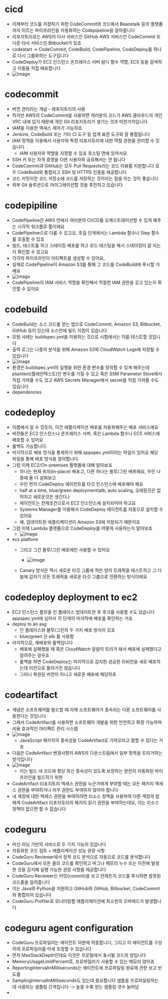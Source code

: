 # cicd
- 이제부터 코드를 저장하기 위한 CodeCommit와 코드에서 Beanstalk 등의 플랫폼까지 이르는 파이프라인을 자동화하는 Codepipeline을 알아봅니다
- 리포지토리로는 AWS의 타사 서비스인 GitHub AWS 서비스인 CodeCommit 또 다른 타사 서비스인 Bitbucket가 있죠
- codestart -> CodeCommit, CodeBuild, CodePipeline, CodeDeploy를 하나로 다시 그룹화하는 도구입니다
- CodeDeploy가 EC2 인스턴스 온프레미스 서버 람다 함수 역할, ECS 등을 검색하고 이들을 직접 배포합니다
- ![image](https://github.com/user-attachments/assets/d81afb33-8390-410e-87ad-b3a0c690c9d8)

# codecommit
- 버전 관리라는 개념 - 레포지토리의 사용
- 하지만 AWS의 CodeCommit을 사용하면 여러분의 코드가 AWS 클라우드의 개인 VPC 내에 있기 때문에 개인 Git 리포지토리가 생기는 것과 마찬가지입니다
- IAM을 이용한 액세스 제어가 가능하죠
- Jenkins, CodeBuild 또는 기타 CI 도구 등 업계 표준 도구와 잘 통합됩니다
- IAM 정책을 이용해서 사용자와 특정 리포지토리에 대한 역할 권한을 관리할 수 있습니다
  - IAM 사용자와 역할을 지정할 수 있죠 호스팅 면에 있어서요
- SSH 키 또는 자격 증명을 다른 사용자와 공유해서는 안 됩니다
- CodeCommit과 GitHub는 모두 Pull Requests라는 코드 리뷰를 지원합니다 모두 CodeBuild와 통합되고 SSH 및 HTTPS 인증을 제공합니다
- 코드 커밋이란 코드 저장소에 코드를 저장하는 것이라는 점을 아는 것이 좋습니다
- 외부 Git 솔루션으로 마이그레이션할 것을 추천하고 있습니다

# codepipiline
- CodePipeline은 AWS 안에서 여러분의 CI/CD를 오케스트레이션할 수 있게 해주는 시각적 워크플로 툴이에요
- CodePipeline으로 다룰 수 있고요, 호출 단계에서는 Lambda 함수나 Step 함수를 호출할 수 있죠
- 빌드, 테스트를 하고 스테이징 배포를 하고 로드 테스팅을 해서 스테이징이 잘 되는지 확인할 수 있고요
- 각각의 파이프라인이 아티팩트를 생성할 수 있어요,
- 실제로 CodePipeline이 Amazon S3를 통해 그 코드를 CodeBuild에 푸시할 거예요
- ![image](https://github.com/user-attachments/assets/86bd8ec0-8d18-4399-b43c-551637bcf3df)
- CodePipeline의 IAM 서비스 역할을 확인해서 적절한 IAM 권한을 갖고 있는지 확인할 수 있어요

# codebuild
- CodeBuild는 소스 코드를 얻는 법으로 CodeCommit, Amazon S3, Bitbucket, GitHub 등이 있는데 소스안에 빌드 지침이 있습니다
- 모범 사례는 buildspec.yml을 이용하는 것으로 시험에서는 이를 테스트할 것입니다
- 출력 로그는 나중의 분석을 위해 Amazon S3와 CloudWatch Logs에 저장될 수 있습니다
- ![image](https://github.com/user-attachments/assets/ae0a6507-4bf4-4036-8bf3-4619cf032933)
- 환경은 buildspec.yml의 실행을 위한 환경 변수를 정의할 수 있게 해주는데 plaintext(플레인텍스트)인 변수를 가질 수 있고 혹은 SSM Parameter Store에서 직접 가져올 수도 있고 AWS Secrets Manager에서 secret을 직접 가져올 수도 있습니다
- dependencies

# codedeploy
- 이름에서 알 수 있듯이, 이건 애플리케이션 배포를 자동화해주는 배포 서비스예요
- 버전들은 EC2 인스턴스나 온프레미스 서버, 혹은 Lambda 함수나 ECS 서비스에 배포할 수 있어요
- 롤백도 가능합니다.
- 마지막으로 배포 방식을 통제하기 위해 appspec.yml이라는 파일이 있어요 해당 파일을 통해 배포 방식을 정의합니다.
- 그럼 이제 EC2/On-premises 플랫폼에 대해 알아보죠
  - 하나는 현재 위치(in-place) 배포고, 다른 하나는 블루/그린 배포예요, 우린 나중에 둘 다 살펴보고
  - 우린 먼저 CodeDeploy 에이전트를 타깃 인스턴스에 배포해야 해요
  - half at a time, blue/green deployment(alb, auto scaling, 오래된것은 없어지고 새로운것은 생긴다.)
  - 에이전트는 전제조건으로서 EC2 인스턴스에 설치되어야 하고요
  - Systems Manager를 이용해서 CodeDeploy 에이전트를 자동으로 설치할 수 있어요
  - 예, 업데이트된 애플리케이션이 Amazon S3에 저장되기 때문이죠
- 그럼 이제 Lambda 플랫폼으로 CodeDeploy를 어떻게 사용하는지 알아보죠
  - ![image](https://github.com/user-attachments/assets/558d9bca-530c-4b04-9e95-1d4683548ec0)
- ecs platform
  - 그리고 그건 블루/그린 배포에만 사용할 수 있어요
    - ![image](https://github.com/user-attachments/assets/255dbc73-e5f5-47fa-b3a8-c73ad9cb03bc)

  - Canary 방식은 역시 새로운 타깃 그룹에 적은 양의 트래픽을 테스트하고 그 다음에 갑자기 모든 트래픽을 새로운 타깃 그룹으로 전환하는 방식이에요

# codedeploy deployment to ec2
- EC2 인스턴스 플릿을 인 플레이스 업데이트한 후 후크를 사용할 수도 있습니다 appspec.yml에 심어서 각 단계의 마지막에 배포를 확인하는 거죠
- deploy to an asg
  - 인 플레이스와 블루/그린의 두 가지 배포 방식이 있죠
  - blue/green 은 elb 를 사용함
- 마지막으로, 재배포와 롤백입니다
  - 배포에 실패했을 때 혹은 CloudWatch 알람이 트리거 돼서 배포에 실패했다고 알려주는 경우죠
  - 롤백을 하면 CodeDeploy는 마지막으로 감지한 성공한 리비전을 새로 배포하는데 이전으로 돌아가진 않습니다
  - 그러니 복원된 버전이 아니고 새로운 배포에 해당하죠
 
# codeartifact
- 개념은 소프트웨어를 빌드할 때 자체 소프트웨어가 종속되는 다른 소프트웨어를 사용한다는 것입니다
- 그래서 CodeArtifact를 사용하면 소프트웨어 개발을 위한 안전하고 확장 가능하며 비용 효과적인 아티팩트 관리 시스템
- ![image](https://github.com/user-attachments/assets/dc605688-d361-4a93-9a8c-b1bf08bcd28f)
  - JavaScript 패키지의 종속성을 CodeArtifact로 가져오라고 말할 수 있다는 거죠
- 다음은 CodeArtifact 변경사항이 AWS의 다운스트림에서 일부 항목을 트리거하는 방식입니다
- ![image](https://github.com/user-attachments/assets/ef4c684e-1a9a-4413-b7e0-6b6d1ca46784)
  - 이는 빌드 내 코드에 항상 최신 종속성이 있도록 보장하는 완전히 자동화된 파이프라인을 빌드하기 위한
- CodeArtifact 리포지토리 액세스 권한을 누군가에게 부여할 때는 모든 패키지 액세스 권한을 부여하거나 아무 권한도 부여하지 않아야 합니다
- 내 계정에 대한 액세스 권한을 부여하려면 리소스 정책을 사용하여 다른 계정의 밥에게 CodeArtifact 리포지토리의 패키지 읽기 권한을 부여하는데요, 이는 리소스 정책이 없으면 할 수 없습니다

# codeguru
- 머신 러닝 기반의 서비스로 두 가지 기능이 있습니다
- 자동화된 코드 검토 + 애플리케이션 성능 권장 사항
- CodeGuru Reviewer에서 정적 코드 분석으로 자동으로 코드를 분석합니다
- CodeGuru에서 모든 줄의 코드를 확인하고 버그나 메모리 누수 또는 이전에 발생한 것을 감지해 실행 가능한 권장 사항을 제공합니다
- CodeGuru Reviewer는 커밋(commit)을 보고 언제든지 코드를 푸시하면 잘못된 코드줄을 알려줍니다
- 이는 Java와 Python을 지원하고 GitHub와 GitHub, Bitbucket, CodeCommit와 통합되어 있습니다
- CodeGuru Profiler로 모니터링할 애플리케이션에 최소한의 오버헤드가 발생합니다

# codeguru agent configuration
- CodeGuru 프로파일러는 에이전트 덕분에 작동합니다, 그리고 이 에이전트를 구성하여 프로파일러를 미세 조정할 수 있습니다
- 먼저 MaxStackDepth인데요 이것은 프로필에서 표시될 코드의 양입니다
- MemoryUsageLimitPercent로, 프로파일러가 사용할 수 있는 메모리 양이죠
- ReportingIntervalInMilliseconds는 에이전트에 프로파일링 완료에 관한 보고 빈도를
- SamplingIntervalInMilliseconds도 있는데 중요합니다 샘플을 프로파일링하는 데 사용되는 샘플링 간격입니다 -> 높을 수록 얻는 샘플링 갯수 늘어남
- 
